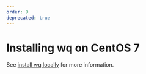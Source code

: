 ```yaml
---
order: 9
deprecated: true
---
```


Installing wq on CentOS 7
=========================

See [install wq locally][setup-local] for more information.

[setup-local]: https://wq.io/docs/setup-local
